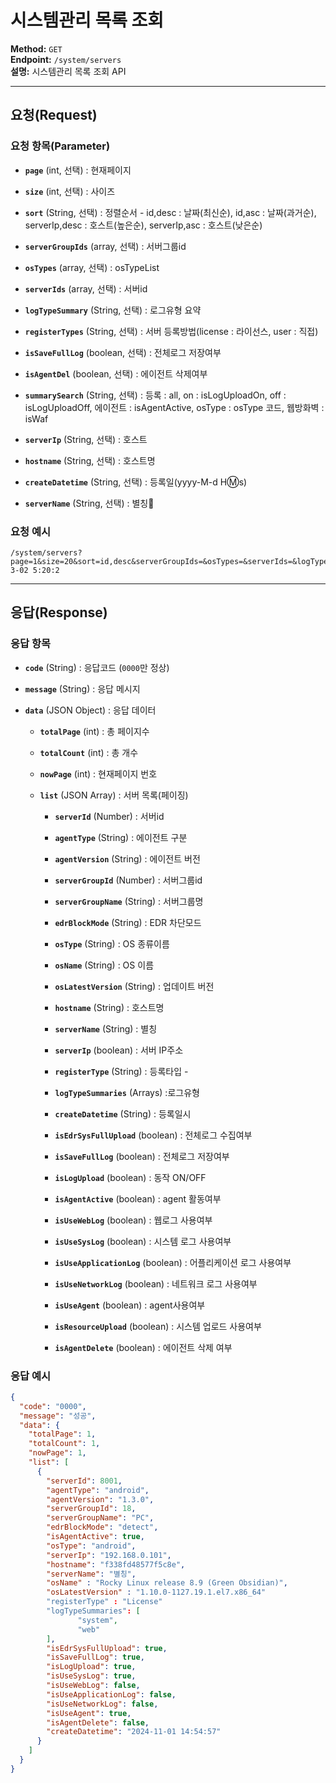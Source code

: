 # 시스템관리 목록 조회

**Method:** `GET`  
**Endpoint:** `/system/servers`  
**설명:** 시스템관리 목록 조회 API

---

## 요청(Request)

### 요청 항목(Parameter)

- **`page`** (int, 선택) : 현재페이지
    
- **`size`** (int, 선택) : 사이즈
    
- **`sort`** (String, 선택) : 정렬순서 - id,desc : 날짜(최신순), id,asc : 날짜(과거순), serverIp,desc : 호스트(높은순), serverIp,asc : 호스트(낮은순)
    
- **`serverGroupIds`** (array, 선택) : 서버그룹id
    
- **`osTypes`** (array, 선택) : osTypeList
    
- **`serverIds`** (array, 선택) : 서버id
    
- **`logTypeSummary`** (String, 선택) : 로그유형 요약
    
- **`registerTypes`** (String, 선택) : 서버 등록방법(license : 라이선스, user : 직접)
    
- **`isSaveFullLog`** (boolean, 선택) : 전체로그 저장여부
    
- **`isAgentDel`** (boolean, 선택) : 에이전트 삭제여부
    
- **`summarySearch`** (String, 선택) : 등록 : all, on : isLogUploadOn, off : isLogUploadOff, 에이전트 : isAgentActive, osType : osType 코드, 웹방화벽 : isWaf
    
- **`serverIp`** (String, 선택) : 호스트
    
- **`hostname`** (String, 선택) : 호스트명
    
- **`createDatetime`** (String, 선택) : 등록일(yyyy-M-d H:m:s)
    
- **`serverName`** (String, 선택) : 별칭
    

### 요청 예시

```
/system/servers?page=1&size=20&sort=id,desc&serverGroupIds=&osTypes=&serverIds=&logTypeSummary=RegisterTypes&isSaveFullLog=&isAgentDel=&summarySearch=all&serverIp=&hostname=&serverName=&createDateTime=2025-3-02 5:20:2

 ```

---

## 응답(Response)

### 응답 항목

- **`code`** (String) : 응답코드 (`0000`만 정상)
    
- **`message`** (String) : 응답 메시지
    
- **`data`** (JSON Object) : 응답 데이터
    
    - **`totalPage`** (int) : 총 페이지수
        
    - **`totalCount`** (int) : 총 개수
        
    - **`nowPage`** (int) : 현재페이지 번호
        
    - **`list`** (JSON Array) : 서버 목록(페이징)
        
        - **`serverId`** (Number) : 서버id
            
        - **`agentType`** (String) : 에이전트 구분
            
        - **`agentVersion`** (String) : 에이전트 버전
            
        - **`serverGroupId`** (Number) : 서버그룹id
            
        - **`serverGroupName`** (String) : 서버그룹명
            
        - **`edrBlockMode`** (String) : EDR 차단모드
            
        - **`osType`** (String) : OS 종류이름
            
        - **`osName`** (String) : OS 이름
            
        - **`osLatestVersion`** (String) : 업데이트 버전
            
        - **`hostname`** (String) : 호스트명
            
        - **`serverName`** (String) : 별칭
            
        - **`serverIp`** (boolean) : 서버 IP주소
            
        - **`registerType`** (String) : 등록타입 -
            
        - **`logTypeSummaries`** (Arrays) :로그유형
            
        - **`createDatetime`** (String) : 등록일시
            
        - **`isEdrSysFullUpload`** (boolean) : 전체로그 수집여부
            
        - **`isSaveFullLog`** (boolean) : 전체로그 저장여부
            
        - **`isLogUpload`** (boolean) : 동작 ON/OFF
            
        - **`isAgentActive`** (boolean) : agent 활동여부
            
        - **`isUseWebLog`** (boolean) : 웹로그 사용여부
            
        - **`isUseSysLog`** (boolean) : 시스템 로그 사용여부
            
        - **`isUseApplicationLog`** (boolean) : 어플리케이션 로그 사용여부
            
        - **`isUseNetworkLog`** (boolean) : 네트워크 로그 사용여부
            
        - **`isUseAgent`** (boolean) : agent사용여부
            
        - **`isResourceUpload`** (boolean) : 시스템 업로드 사용여부
            
        - **`isAgentDelete`** (boolean) : 에이전트 삭제 여부
            

### 응답 예시

``` json
{
  "code": "0000",
  "message": "성공",
  "data": {
    "totalPage": 1,
    "totalCount": 1,
    "nowPage": 1,
    "list": [
      {
        "serverId": 8001,
        "agentType": "android",
        "agentVersion": "1.3.0",
        "serverGroupId": 18,
        "serverGroupName": "PC",
        "edrBlockMode": "detect",
        "isAgentActive": true,
        "osType": "android",
        "serverIp": "192.168.0.101",
        "hostname": "f338fd48577f5c8e",
        "serverName": "별칭",
        "osName" : "Rocky Linux release 8.9 (Green Obsidian)",
        "osLatestVersion" : "1.10.0-1127.19.1.el7.x86_64"
        "registerType" : "License"
        "logTypeSummaries": [
               "system",
               "web"
        ],
        "isEdrSysFullUpload": true,
        "isSaveFullLog": true,
        "isLogUpload": true,
        "isUseSysLog": true,
        "isUseWebLog": false,
        "isUseApplicationLog": false,
        "isUseNetworkLog": false,
        "isUseAgent": true,
        "isAgentDelete": false,
        "createDatetime": "2024-11-01 14:54:57"
      }
    ]
  }
}

 ```

